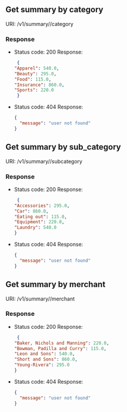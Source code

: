 ## Get summary by category

URI: /v1/summary/<user-id>/category

### Response

- Status code: 200
  Response: 
  ```json
   {
  "Apparel": 540.0,
  "Beauty": 295.0,
  "Food": 115.0,
  "Insurance": 860.0,
  "Sports": 220.0
   }
  ```

- Status code: 404
  Response: 
  ```json
  {
    "message": "user not found"
  }
  ```

## Get summary by sub_category

URI: /v1/summary/<user-id>/subcategory

### Response

- Status code: 200
  Response: 
  ```json
   {
  "Accessories": 295.0,
  "Car": 860.0,
  "Eating out": 115.0,
  "Equipment": 220.0,
  "Laundry": 540.0
  }
  ```

- Status code: 404
  Response: 
  ```json
  {
    "message": "user not found"
  }
  ```

## Get summary by merchant

URI: /v1/summary/<user-id>/merchant

### Response

- Status code: 200
  Response: 
  ```json
   {
  "Baker, Nichols and Manning": 220.0,
  "Bowman, Padilla and Curry": 115.0,
  "Leon and Sons": 540.0,
  "Short and Sons": 860.0,
  "Young-Rivera": 295.0
  }
  ```

- Status code: 404
  Response: 
  ```json
  {
    "message": "user not found"
  }
  ```